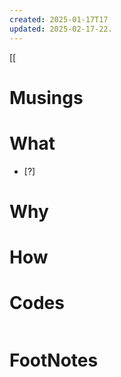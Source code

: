 ```yaml
---
created: 2025-01-17T17
updated: 2025-02-17-22.
---
```

[[

# Musings



# What
- [?] 


# Why



# How



# Codes

```python

```



# FootNotes